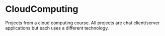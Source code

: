 # CloudComputing
Projects from a cloud computing course.
All projects are chat client/server applications but each uses a different technology.
